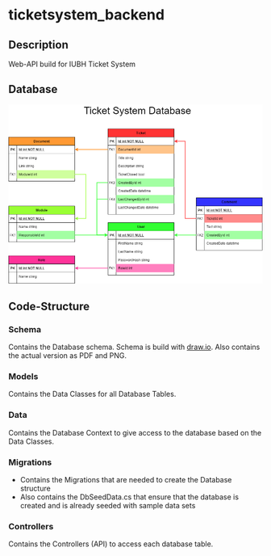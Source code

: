 # ticketsystem_backend
## Description
Web-API build for IUBH Ticket System

## Database
![Database Schema](./Schema/TicketSystemDb.png "Database Schema")

## Code-Structure
### Schema
Contains the Database schema.
Schema is build with [draw.io](https://draw.io).
Also contains the actual version as PDF and PNG.

### Models
Contains the Data Classes for all Database Tables.

### Data
Contains the Database Context to give access to the database based on the Data Classes.

### Migrations
- Contains the Migrations that are needed to create the Database structure
- Also contains the DbSeedData.cs that ensure that the database is created and is already seeded with sample data sets

### Controllers
Contains the Controllers (API) to access each database table.
